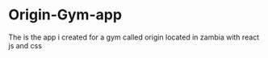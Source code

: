 # Origin-Gym-app
The is the app i created for a gym called origin located in zambia with react js and css
